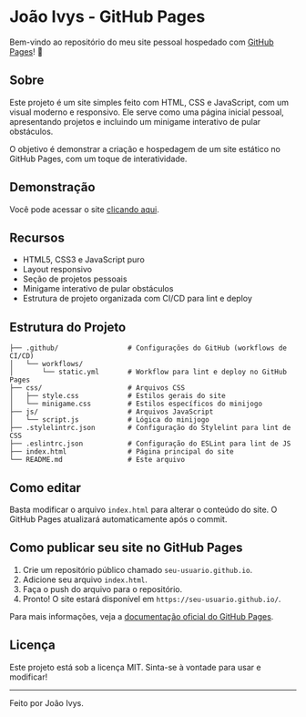 # João Ivys - GitHub Pages

Bem-vindo ao repositório do meu site pessoal hospedado com [GitHub Pages](https://pages.github.com/)! 🚀

## Sobre

Este projeto é um site simples feito com HTML, CSS e JavaScript, com um visual moderno e responsivo. Ele serve como uma página inicial pessoal, apresentando projetos e incluindo um minigame interativo de pular obstáculos.

O objetivo é demonstrar a criação e hospedagem de um site estático no GitHub Pages, com um toque de interatividade.

## Demonstração

Você pode acessar o site [clicando aqui](https://Jooivys.github.io/).

## Recursos

- HTML5, CSS3 e JavaScript puro
- Layout responsivo
- Seção de projetos pessoais
- Minigame interativo de pular obstáculos
- Estrutura de projeto organizada com CI/CD para lint e deploy

## Estrutura do Projeto

```
├── .github/                 # Configurações do GitHub (workflows de CI/CD)
│   └── workflows/
│       └── static.yml       # Workflow para lint e deploy no GitHub Pages
├── css/                     # Arquivos CSS
│   ├── style.css            # Estilos gerais do site
│   └── minigame.css         # Estilos específicos do minijogo
├── js/                      # Arquivos JavaScript
│   └── script.js            # Lógica do minijogo
├── .stylelintrc.json        # Configuração do Stylelint para lint de CSS
├── .eslintrc.json           # Configuração do ESLint para lint de JS
├── index.html               # Página principal do site
└── README.md                # Este arquivo
```

## Como editar

Basta modificar o arquivo `index.html` para alterar o conteúdo do site. O GitHub Pages atualizará automaticamente após o commit.

## Como publicar seu site no GitHub Pages

1. Crie um repositório público chamado `seu-usuario.github.io`.
2. Adicione seu arquivo `index.html`.
3. Faça o push do arquivo para o repositório.
4. Pronto! O site estará disponível em `https://seu-usuario.github.io/`.

Para mais informações, veja a [documentação oficial do GitHub Pages](https://pages.github.com/).

## Licença

Este projeto está sob a licença MIT. Sinta-se à vontade para usar e modificar!

---

Feito por João Ivys.

